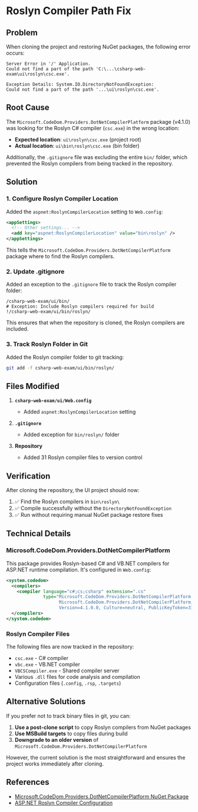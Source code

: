 # Roslyn Compiler Path Fix

## Problem

When cloning the project and restoring NuGet packages, the following error occurs:

```
Server Error in '/' Application.
Could not find a part of the path 'C:\...\csharp-web-exam\ui\roslyn\csc.exe'.

Exception Details: System.IO.DirectoryNotFoundException: 
Could not find a part of the path '...\ui\roslyn\csc.exe'.
```

## Root Cause

The `Microsoft.CodeDom.Providers.DotNetCompilerPlatform` package (v4.1.0) was looking for the Roslyn C# compiler (`csc.exe`) in the wrong location:
- **Expected location**: `ui\roslyn\csc.exe` (project root)
- **Actual location**: `ui\bin\roslyn\csc.exe` (bin folder)

Additionally, the `.gitignore` file was excluding the entire `bin/` folder, which prevented the Roslyn compilers from being tracked in the repository.

## Solution

### 1. Configure Roslyn Compiler Location

Added the `aspnet:RoslynCompilerLocation` setting to `Web.config`:

```xml
<appSettings>
  <!-- Other settings... -->
  <add key="aspnet:RoslynCompilerLocation" value="bin\roslyn" />
</appSettings>
```

This tells the `Microsoft.CodeDom.Providers.DotNetCompilerPlatform` package where to find the Roslyn compilers.

### 2. Update .gitignore

Added an exception to the `.gitignore` file to track the Roslyn compiler folder:

```gitignore
/csharp-web-exam/ui/bin/
# Exception: Include Roslyn compilers required for build
!/csharp-web-exam/ui/bin/roslyn/
```

This ensures that when the repository is cloned, the Roslyn compilers are included.

### 3. Track Roslyn Folder in Git

Added the Roslyn compiler folder to git tracking:

```bash
git add -f csharp-web-exam/ui/bin/roslyn/
```

## Files Modified

1. **`csharp-web-exam/ui/Web.config`**
   - Added `aspnet:RoslynCompilerLocation` setting

2. **`.gitignore`**
   - Added exception for `bin/roslyn/` folder

3. **Repository**
   - Added 31 Roslyn compiler files to version control

## Verification

After cloning the repository, the UI project should now:
1. ✅ Find the Roslyn compilers in `bin\roslyn\`
2. ✅ Compile successfully without the `DirectoryNotFoundException`
3. ✅ Run without requiring manual NuGet package restore fixes

## Technical Details

### Microsoft.CodeDom.Providers.DotNetCompilerPlatform

This package provides Roslyn-based C# and VB.NET compilers for ASP.NET runtime compilation. It's configured in `Web.config`:

```xml
<system.codedom>
  <compilers>
    <compiler language="c#;cs;csharp" extension=".cs" 
              type="Microsoft.CodeDom.Providers.DotNetCompilerPlatform.CSharpCodeProvider, 
                    Microsoft.CodeDom.Providers.DotNetCompilerPlatform, 
                    Version=4.1.0.0, Culture=neutral, PublicKeyToken=31bf3856ad364e35" />
  </compilers>
</system.codedom>
```

### Roslyn Compiler Files

The following files are now tracked in the repository:
- `csc.exe` - C# compiler
- `vbc.exe` - VB.NET compiler
- `VBCSCompiler.exe` - Shared compiler server
- Various `.dll` files for code analysis and compilation
- Configuration files (`.config`, `.rsp`, `.targets`)

## Alternative Solutions

If you prefer not to track binary files in git, you can:

1. **Use a post-clone script** to copy Roslyn compilers from NuGet packages
2. **Use MSBuild targets** to copy files during build
3. **Downgrade to an older version** of `Microsoft.CodeDom.Providers.DotNetCompilerPlatform`

However, the current solution is the most straightforward and ensures the project works immediately after cloning.

## References

- [Microsoft.CodeDom.Providers.DotNetCompilerPlatform NuGet Package](https://www.nuget.org/packages/Microsoft.CodeDom.Providers.DotNetCompilerPlatform/)
- [ASP.NET Roslyn Compiler Configuration](https://docs.microsoft.com/en-us/aspnet/core/fundamentals/configuration/)
